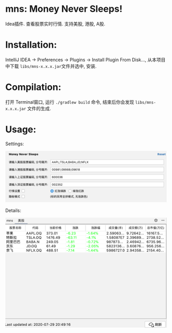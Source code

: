 # mns: Money Never Sleeps!
Idea插件. 查看股票实时行情. 支持美股, 港股, A股.

# Installation:
IntelliJ IDEA -> Preferences -> Plugins -> Install Plugin From Disk..., 从本项目中下载 `libs/mns-x.x.x.jar`文件并选中, 安装.

# Compilation:
打开 Terminal窗口, 运行 `./gradlew build` 命令, 结束后你会发现 `libs/mns-x.x.x.jar` 文件的生成.

# Usage:

Settings:

![Setting](/WX20200729-204957@2x.png)

Details:

![Detail](/WX20200729-204933@2x.png)
